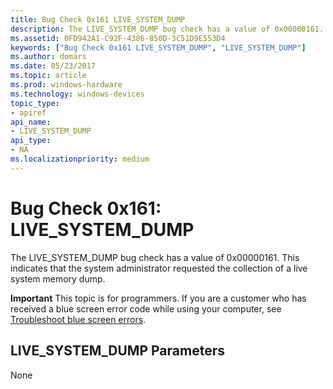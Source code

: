 ```yaml
---
title: Bug Check 0x161 LIVE_SYSTEM_DUMP
description: The LIVE_SYSTEM_DUMP bug check has a value of 0x00000161. This indicates that the system administrator requested the collection of a live system memory dump.
ms.assetid: 0FD942A1-C92F-4386-850D-3C51D9E553D4
keywords: ["Bug Check 0x161 LIVE_SYSTEM_DUMP", "LIVE_SYSTEM_DUMP"]
ms.author: domars
ms.date: 05/23/2017
ms.topic: article
ms.prod: windows-hardware
ms.technology: windows-devices
topic_type:
- apiref
api_name:
- LIVE_SYSTEM_DUMP
api_type:
- NA
ms.localizationpriority: medium
---
```


# Bug Check 0x161: LIVE\_SYSTEM\_DUMP


The LIVE\_SYSTEM\_DUMP bug check has a value of 0x00000161. This indicates that the system administrator requested the collection of a live system memory dump.

**Important** This topic is for programmers. If you are a customer who has received a blue screen error code while using your computer, see [Troubleshoot blue screen errors](http://windows.microsoft.com/windows-10/troubleshoot-blue-screen-errors).

## LIVE\_SYSTEM\_DUMP Parameters


None

 

 




